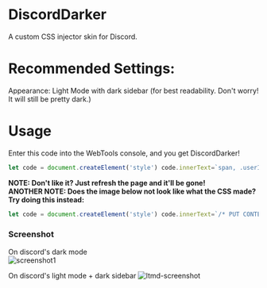 # DiscordDarker
A custom CSS injector skin for Discord.

# Recommended Settings:
Appearance: Light Mode with dark sidebar 
(for best readability. Don't worry! It will still be pretty dark.)

# Usage
Enter this code into the WebTools console, and you get DiscordDarker!
```js
let code = document.createElement('style') code.innerText=`span, .userInfoBody-1zgAd0, .clamped-2ZePhX {color: black;}.membersWrap-3NUR2t .hiddenMembers-8kpYM0, .scroller-3X7KbA, .members-3WRCEx, .flex-2S1XBF, .content-2hZxGK .container-3PVapX, .content-FDHp32, .container-3PVapX, .content-FDHp32, .formNotice-2nS8ey, .container-YkUktl, .authedApp-8q3NA9, .ontentColumn-1C7as, .app-3xd6d0 {position: relative;background-color: #090909;}.thin-31rlnD {background-color: relative;}.editor-H2NA06>span, .markup-eYLPri {color: black;}.scrollerContent-2SW0kQ, .container-2sjPya, .markup-eYLPri, .messageContent-2t3eCI, .headerText-1qIDDT, .subtext-2HDqJ7, .customStatus-1UAQAK {color: white;}.member-2gU6Ar {margin-right: 10px;}.form-3gdLxP, .webkit-QgSAqd {margin-top: 10px;}.animatedContainer-2laTjx {z-index: 2;width: 234px;}.container-2o3qEW, .containerDefault-YUSmu3, .containerDefault-3TQ5YN, .sectionDivider-189lqb, .content-2a4AW9, .container-ZMc96U, .title-31SJ6t, .sidebarRegion-1VBisG, .sidebar-nqHbhN, .title-31SJ6t, .container-ZMc96U, .form-3gdLxP, .chatContent-3KubbW, .form-3gdLxP:before, .member-2gU6Ar, .members-3WRCEx {background-color: #202020;}.userInfoBody-1zgAd0, .clamped-2ZePhX, .message-372Ods, em {text-align: center;color: black;}`; document.head.appendChild(code)
```

**NOTE: Don't like it? Just refresh the page and it'll be gone!**<br>
**ANOTHER NOTE: Does the image below not look like what the CSS made? Try doing this instead:**
```js
let code = document.createElement('style') code.innerText=`/* PUT CONTENT OF DARK.CSS IN HERE */`; document.head.appendChild(code)
```

### Screenshot
On discord's dark mode</br>
![screenshot1](https://i.ibb.co/VwBQnFW/image.png)

On discord's light mode + dark sidebar
![ltmd-screenshot](https://i.ibb.co/TwmkTzj/image.png)
